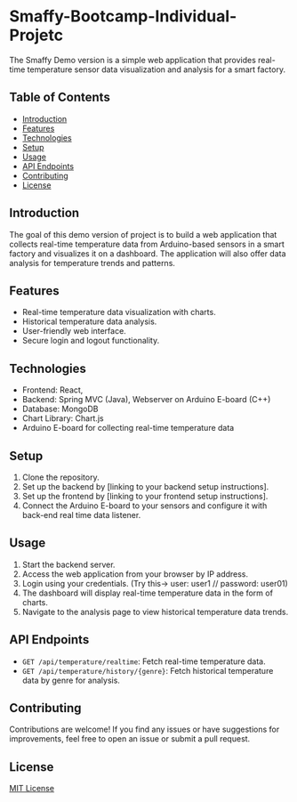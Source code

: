 # Smaffy-Bootcamp-Individual-Projetc

The Smaffy Demo version is a simple web application that provides real-time temperature sensor data visualization and analysis for a smart factory.

## Table of Contents

- [Introduction](#introduction)
- [Features](#features)
- [Technologies](#technologies)
- [Setup](#setup)
- [Usage](#usage)
- [API Endpoints](#api-endpoints)
- [Contributing](#contributing)
- [License](#license)

## Introduction

The goal of this demo version of project is to build a web application that collects real-time temperature data from Arduino-based sensors in a smart factory and visualizes it on a dashboard. The application will also offer data analysis for temperature trends and patterns.

## Features

- Real-time temperature data visualization with charts.
- Historical temperature data analysis.
- User-friendly web interface.
- Secure login and logout functionality.

## Technologies

- Frontend: React, 
- Backend: Spring MVC (Java), Webserver on Arduino E-board (C++)
- Database: MongoDB
- Chart Library: Chart.js
- Arduino E-board for collecting real-time temperature data

## Setup

1. Clone the repository.
2. Set up the backend by [linking to your backend setup instructions].
3. Set up the frontend by [linking to your frontend setup instructions].
4. Connect the Arduino E-board to your sensors and configure it with back-end real time data listener.

## Usage

1. Start the backend server.
2. Access the web application from your browser by IP address.
3. Login using your credentials. (Try this-> user: user1 // password: user01)
4. The dashboard will display real-time temperature data in the form of charts.
5. Navigate to the analysis page to view historical temperature data trends.

## API Endpoints

- `GET /api/temperature/realtime`: Fetch real-time temperature data.
- `GET /api/temperature/history/{genre}`: Fetch historical temperature data by genre for analysis.

## Contributing

Contributions are welcome! If you find any issues or have suggestions for improvements, feel free to open an issue or submit a pull request.

## License

[MIT License](LICENSE)
